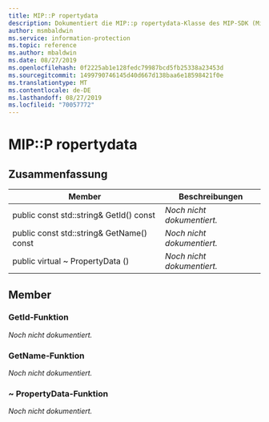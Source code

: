 ```yaml
---
title: MIP::P ropertydata
description: Dokumentiert die MIP::p ropertydata-Klasse des MIP-SDK (Microsoft Information Protection).
author: msmbaldwin
ms.service: information-protection
ms.topic: reference
ms.author: mbaldwin
ms.date: 08/27/2019
ms.openlocfilehash: 0f2225ab1e128fedc79987bcd5fb25338a23453d
ms.sourcegitcommit: 1499790746145d40d667d138baa6e18598421f0e
ms.translationtype: MT
ms.contentlocale: de-DE
ms.lasthandoff: 08/27/2019
ms.locfileid: "70057772"
---
```

# <a name="class-mippropertydata"></a>MIP::P ropertydata 
  
## <a name="summary"></a>Zusammenfassung
 Member                        | Beschreibungen                                
--------------------------------|---------------------------------------------
public const std::string& GetId() const  | _Noch nicht dokumentiert._
public const std::string& GetName() const  | _Noch nicht dokumentiert._
public virtual ~ PropertyData ()  | _Noch nicht dokumentiert._
  
## <a name="members"></a>Member
  
### <a name="getid-function"></a>GetId-Funktion
_Noch nicht dokumentiert._

  
### <a name="getname-function"></a>GetName-Funktion
_Noch nicht dokumentiert._

  
### <a name="propertydata-function"></a>~ PropertyData-Funktion
_Noch nicht dokumentiert._
